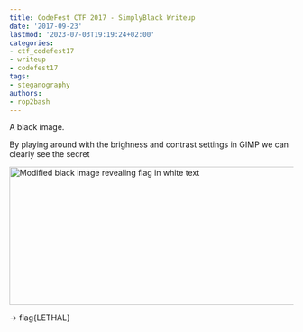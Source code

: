 ```yaml
---
title: CodeFest CTF 2017 - SimplyBlack Writeup
date: '2017-09-23'
lastmod: '2023-07-03T19:19:24+02:00'
categories:
- ctf_codefest17
- writeup
- codefest17
tags:
- steganography
authors:
- rop2bash
---
```


A black image.

By playing around with the brighness and contrast settings in GIMP we can clearly see the secret

<img class="img-responsive" src="/codefest17/simplyblack.png" alt="Modified black image revealing flag in white text" width="603" height="245">

-> flag{LETHAL}
